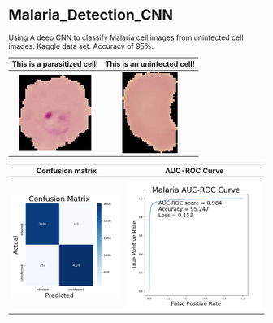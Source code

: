 # Malaria_Detection_CNN
Using A deep CNN to classify Malaria cell images from uninfected cell images. Kaggle data set. Accuracy of 95%. 


This is a parasitized cell!  |  This is an uninfected cell!
:-------------------------:|:-------------------------:
![](https://github.com/TheMatrixMaster/Malaria_Detection_CNN/blob/master/Parasitized/C100P61ThinF_IMG_20150918_144104_cell_162.png)  |  ![](https://github.com/TheMatrixMaster/Malaria_Detection_CNN/blob/master/Uninfected/C201ThinF_IMG_20150930_142848_cell_241.png)


Confusion matrix  |  AUC-ROC Curve
:-------------------------:|:-------------------------:
![](https://github.com/TheMatrixMaster/Malaria_Detection_CNN/blob/master/Confusion%20Matrix.png)  |  ![](https://github.com/TheMatrixMaster/Malaria_Detection_CNN/blob/master/AUC-ROC%20Curve.png)


